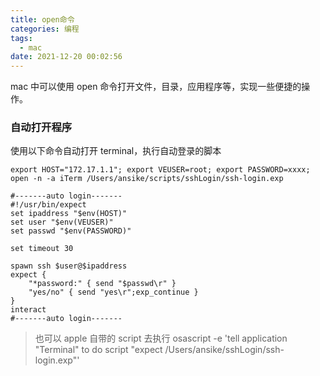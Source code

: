 ```yaml
---
title: open命令
categories: 编程
tags:
  - mac
date: 2021-12-20 00:02:56
---
```


mac 中可以使用 open 命令打开文件，目录，应用程序等，实现一些便捷的操作。

### 自动打开程序

使用以下命令自动打开 terminal，执行自动登录的脚本

```shell
export HOST="172.17.1.1"; export VEUSER=root; export PASSWORD=xxxx; open -n -a iTerm /Users/ansike/scripts/sshLogin/ssh-login.exp

#-------auto login-------
#!/usr/bin/expect
set ipaddress "$env(HOST)"
set user "$env(VEUSER)"
set passwd "$env(PASSWORD)"

set timeout 30

spawn ssh $user@$ipaddress
expect {
    "*password:" { send "$passwd\r" }
    "yes/no" { send "yes\r";exp_continue }
}
interact
#-------auto login-------
```

> 也可以 apple 自带的 script 去执行 osascript -e 'tell application "Terminal" to do script "expect /Users/ansike/sshLogin/ssh-login.exp"'
